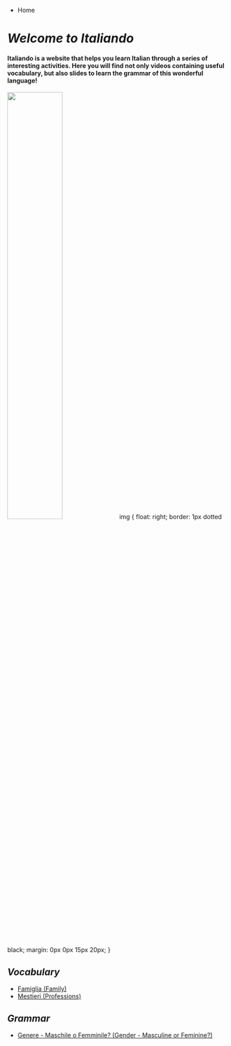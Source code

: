<ul class="breadcrumb">
  <li>Home</li>
  </ul>
   

<h1><i><strong>Welcome to Italiando</strong></i></h1>


<h4>Italiando is a website that helps you learn Italian through a series of interesting activities. Here you will find not only videos containing useful vocabulary, but also slides to learn the grammar of this wonderful language!</h4>

<img src="https://c1.staticflickr.com/1/219/482815089_0860b38e34_b.jpg" width="50%" >
img {
    float: right;
    border: 1px dotted black;
    margin: 0px 0px 15px 20px;
}



<h2><i>Vocabulary</i></h2>

<ul>
<li><a href="https://oscartuli.github.io/Italiando/Famiglia.html">Famiglia (Family)</a></li>
<li><a href="https://oscartuli.github.io/Italiando/Mestieri.html">Mestieri (Professions)</a></li> </ul>

<h2><i>Grammar</i></h2>
<ul>
<li><a href="https://oscartuli.github.io/Italiando/Gender.html">Genere - Maschile o Femminile? (Gender - Masculine or Feminine?)</a></li></ul>

